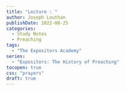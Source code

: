 ```yaml
---
title: "Lecture : "
author: Joseph Louthan
publishDate: 2022-08-25
categories:
  - Study Notes
  - Preaching
tags:
  - "The Expositors Academy"
series:
  - "Expositors: The History of Preaching"
tocopen: true
css: "prayers"
draft: true
---
```

